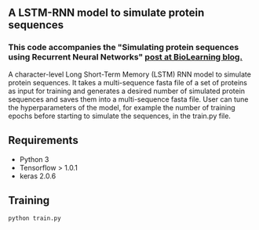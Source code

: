 ## A LSTM-RNN model to simulate protein sequences

### **This code accompanies the "Simulating protein sequences using Recurrent Neural Networks" [post at BioLearning blog.](https://mlayeghi.wordpress.com/2017/07/26/simulating-protein-sequence-using-recurrent-neural-networks/)**

A character-level Long Short-Term Memory (LSTM) RNN model to simulate protein sequences. It takes a multi-sequence fasta file of a set of proteins as input for training and generates a desired number of simulated protein sequences and saves them into a multi-sequence fasta file. User can tune the hyperparameters of the model, for example the number of training epochs before starting to simulate the sequences, in the train.py file.

## Requirements

- Python 3
- Tensorflow > 1.0.1
- keras 2.0.6

## Training

```
python train.py
```
